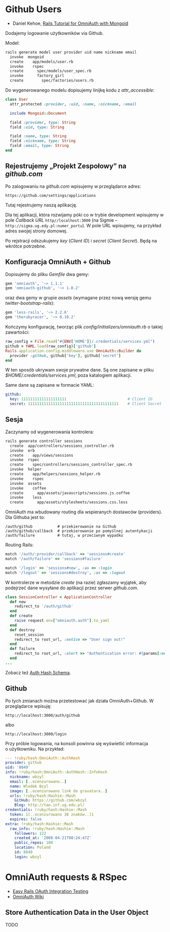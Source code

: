 # Github Users

* Daniel Kehoe,
  [Rails Tutorial for OmniAuth with Mongoid](http://railsapps.github.com/tutorial-rails-mongoid-omniauth.html)

Dodajemy logowanie użytkowników via Github.

Model:

```sh
rails generate model user provider uid name nickname email
  invoke  mongoid
  create    app/models/user.rb
  invoke    rspec
  create      spec/models/user_spec.rb
  invoke      factory_girl
  create        spec/factories/users.rb
```

Do wygenerowanego modelu dopisujemy linijkę kodu z *attr_accessible*:

```ruby
class User
  attr_protected :provider, :uid, :name, :nickname, :email

  include Mongoid::Document

  field :provider, type: String
  field :uid, type: String

  field :name, type: String
  field :nickname, type: String
  field :email, type: String
end
```

## Rejestrujemy „Projekt Zespołowy” na *github.com*

Po zalogowaniu na *github.com* wpisujemy w przeglądarce adres:

    https://github.com/settings/applications

Tutaj rejestrujemy naszą aplikację.

Dla tej aplikacji, która rozwijamy póki co w trybie development wpisujemy
w pole *Callback URL* `http//localhost:3000`
(na Sigmie – `http://sigma.ug.edy.pl:numer_portu`).
W pole URL wpisujemy, na przykład adres swojej strony domowej.

Po rejstracji odszukujemy *key* (*Client ID*)
i *secret* (*Client Secret*). Będą na wkrótce potrzebne.


## Konfiguracja OmniAuth + Github

Dopisujemy do pliku *Gemfile* dwa gemy:

```ruby
gem 'omniauth', '~> 1.1.1'
gem 'omniauth-github', '~> 1.0.2'
```

oraz dwa gemy w grupie *assets* (wymagane przez nową wersję gemu
*twitter-bootstrap-rails*):

```ruby
gem 'less-rails', '~> 2.2.6'
gem 'therubyracer', '~> 0.10.2'
```

Kończymy konfigurację, tworząc plik *config/initializers/omniauth.rb*
o takiej zawartości:

```ruby
raw_config = File.read("#{ENV['HOME']}/.credentials/services.yml")
github = YAML.load(raw_config)['github']
Rails.application.config.middleware.use OmniAuth::Builder do
  provider :github, github['key'], github['secret']
end
```

W ten sposób ukrywam swoje prywatne dane. Są one zapisane
w pliku *$HOME/.credentials/services.yml*, poza katalogiem aplikacji.

Same dane są zapisane w formacie YAML:

```yaml
github:
  key: 11111111111111111111                           # Client ID
  secret: 1111111111111111111111111111111111111111    # Client Secret
```


## Sesja

Zaczynamy od wygenerowania kontrolera:

```sh
rails generate controller sessions
  create  app/controllers/sessions_controller.rb
  invoke  erb
  create    app/views/sessions
  invoke  rspec
  create    spec/controllers/sessions_controller_spec.rb
  invoke  helper
  create    app/helpers/sessions_helper.rb
  invoke    rspec
  invoke  assets
  invoke    coffee
  create      app/assets/javascripts/sessions.js.coffee
  invoke    less
  create      app/assets/stylesheets/sessions.css.less
```

OmniAuth ma wbudowany routing dla wspieranych dostawców
(providers). Dla Githuba jest to:

```
/auth/github           # przekierowanie na Github
/auth/github/callback  # przekierowanie po pomyślnej autentykacji
/auth/failure          # tutaj, w przeciwnym wypadku
```

Routing Rails:

```ruby
match '/auth/:provider/callback' => 'sessions#create'
match '/auth/failure' => 'sessions#failure'

match '/login' => 'sessions#new', :as => :login
match '/logout' => 'sessions#destroy', :as => :logout
```

W kontrolerze w metodzie *create* (na razie) zgłaszamy wyjątek,
aby podejrzeć dane wysyłane do aplikacji przez serwer *github.com*.


```ruby
class SessionController < ApplicationController
  def new
    redirect_to '/auth/github'
  end
  def create
    raise request.env["omniauth.auth"].to_yaml
  end
  def destroy
    reset_session
    redirect_to root_url, :notice => "User sign out!"
  end
  def failure
    redirect_to root_url, :alert => "Authentication error: #{params[:message].humanize}"
  end
...
```
Zobacz też [Auth Hash Schema](https://github.com/intridea/omniauth/wiki/Auth-Hash-Schema).


## Github

Po tych zmianach można przetestować jak działa OmniAuth+Github.
W przeglądarce wpisuję:

    http://localhost:3000/auth/github

albo

    http://localhost:3000/login

Przy próbie logowania, na konsoli powinna się wyświetlić informacja
o użytkowniku. Na przykład:


```yaml
--- !ruby/hash:OmniAuth::AuthHash
provider: github
uid: '8049'
info: !ruby/hash:OmniAuth::AuthHash::InfoHash
  nickname: wbzyl
  email: [..ocenzurowano..]
  name: Wlodek Bzyl
  image: [..ocenzurowano link do gravatara..]
  urls: !ruby/hash:Hashie::Mash
    GitHub: https://github.com/wbzyl
    Blog: http://tao.inf.ug.edu.pl/
credentials: !ruby/hash:Hashie::Mash
  token: 1[..ocenzurowano 38 znaków..]1
  expires: false
extra: !ruby/hash:Hashie::Mash
  raw_info: !ruby/hash:Hashie::Mash
    followers: 122
    created_at: '2008-04-21T08:24:47Z'
    public_repos: 100
    location: Poland
    id: 8049
    login: wbzyl
```


# OmniAuth requests & RSpec

* [Easy Rails OAuth Integration Testing](http://blog.zerosum.org/2011/03/19/easy-rails-outh-integration-testing.html)
* [OmniAuth Wiki](https://github.com/intridea/omniauth/wiki)


## Store Authentication Data in the User Object

TODO

